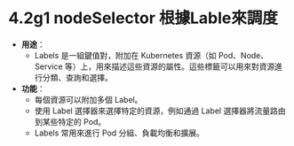 # 4.2g1 nodeSelector 根據Lable來調度


- **用途**：
	- Labels 是一組鍵值對，附加在 Kubernetes 資源（如 Pod、Node、Service 等）上，用來描述這些資源的屬性。這些標籤可以用來對資源進行分類、查詢和選擇。
- **功能**：
	- 每個資源可以附加多個 Label。
	- 使用 Label 選擇器來選擇特定的資源，例如通過 Label 選擇器將流量路由到某些特定的 Pod。
	- Labels 常用來進行 Pod 分組、負載均衡和擴展。